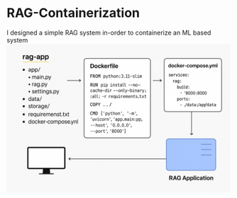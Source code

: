 # RAG-Containerization
I designed a simple RAG system in-order to containerize an ML based system
![RAG-APP](rag-app.png)
